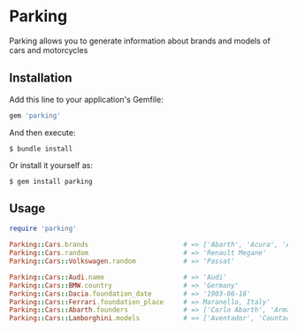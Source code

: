 # Parking

Parking allows you to generate information about brands and models of cars and motorcycles

## Installation

Add this line to your application's Gemfile:

```ruby
gem 'parking'
```

And then execute:

    $ bundle install

Or install it yourself as:

    $ gem install parking

## Usage

```ruby
require 'parking'

Parking::Cars.brands                        # => ['Abarth', 'Acura', 'Aixam', ...], 
Parking::Cars.random                        # => 'Renault Megane'
Parking::Cars::Volkswagen.random            # => 'Passat'

Parking::Cars::Audi.name                    # => 'Audi'
Parking::Cars::BMW.country                  # => 'Germany'
Parking::Cars::Dacia.foundation_date        # => '1903-06-16'
Parking::Cars::Ferrari.foundation_place     # => Maranello, Italy'
Parking::Cars::Abarth.founders              # => ['Carlo Abarth', 'Armando Scagliarini']
Parking::Cars::Lamborghini.models           # => ['Aventador', 'Countach', 'Diablo', ...]
```